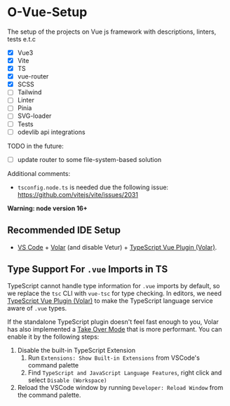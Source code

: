 # O-Vue-Setup

The setup of the projects on Vue js framework with descriptions, linters, tests e.t.c

- [x] Vue3
- [x] Vite
- [x] TS
- [x] vue-router
- [x] SCSS
- [ ] Tailwind
- [ ] Linter
- [ ] Pinia
- [ ] SVG-loader
- [ ] Tests
- [ ] odevlib api integrations

TODO in the future:

- [ ] update router to some file-system-based solution

Additional comments:

- `tsconfig.node.ts` is needed due the following issue: https://github.com/vitejs/vite/issues/2031

**Warning: node version 16+**

## Recommended IDE Setup

- [VS Code](https://code.visualstudio.com/) + [Volar](https://marketplace.visualstudio.com/items?itemName=Vue.volar) (and disable Vetur) + [TypeScript Vue Plugin (Volar)](https://marketplace.visualstudio.com/items?itemName=Vue.vscode-typescript-vue-plugin).

## Type Support For `.vue` Imports in TS

TypeScript cannot handle type information for `.vue` imports by default, so we replace the `tsc` CLI with `vue-tsc` for type checking. In editors, we need [TypeScript Vue Plugin (Volar)](https://marketplace.visualstudio.com/items?itemName=Vue.vscode-typescript-vue-plugin) to make the TypeScript language service aware of `.vue` types.

If the standalone TypeScript plugin doesn't feel fast enough to you, Volar has also implemented a [Take Over Mode](https://github.com/johnsoncodehk/volar/discussions/471#discussioncomment-1361669) that is more performant. You can enable it by the following steps:

1. Disable the built-in TypeScript Extension
   1. Run `Extensions: Show Built-in Extensions` from VSCode's command palette
   2. Find `TypeScript and JavaScript Language Features`, right click and select `Disable (Workspace)`
2. Reload the VSCode window by running `Developer: Reload Window` from the command palette.
